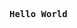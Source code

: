 <p><samp><b>Hello World</b></samp></p>

<!--
**thjiang/thjiang** is a ✨ _special_ ✨ repository because its `README.md` (this file) appears on your GitHub profile.

Here are some ideas to get you started:

- 🔭 I’m currently working on ...
- 🌱 I’m currently learning ...
- 👯 I’m looking to collaborate on ...
- 🤔 I’m looking for help with ...
- 💬 Ask me about ...
- 📫 How to reach me: ...
- 😄 Pronouns: ...
- ⚡ Fun fact: ...


<p><samp>I'm a <b>Computer Science</b> undergraduate student at <a href="http://www.unisinos.br/">UNISINOS</a> in São Leopoldo, <b>Brazil</b>.</samp></p>
<p><samp>I'm passionate about <b>Competitive Programming</b>, <b>Web Development</b> and <b>Open Source</b>.</samp></p>
-->

